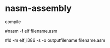 # nasm-assembly

compile

#nasm -f elf filename.asm

#ld -m elf_i386 -s -o outputfilename filename.asm
